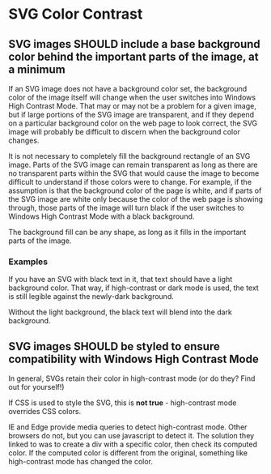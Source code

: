 # SVG Color Contrast

## SVG images SHOULD include a base background color behind the important parts of the image, at a minimum

If an SVG image does not have a background color set, the background color of the image itself will change when the user switches into Windows High Contrast Mode. That may or may not be a problem for a given image, but if large portions of the SVG image are transparent, and if they depend on a particular background color on the web page to look correct, the SVG image will probably be difficult to discern when the background color changes.

It is not necessary to completely fill the background rectangle of an SVG image. Parts of the SVG image can remain transparent as long as there are no transparent parts within the SVG that would cause the image to become difficult to understand if those colors were to change. For example, if the assumption is that the background color of the page is white, and if parts of the SVG image are white only because the color of the web page is showing through, those parts of the image will turn black if the user switches to Windows High Contrast Mode with a black background.

The background fill can be any shape, as long as it fills in the important parts of the image.

### Examples

If you have an SVG with black text in it, that text should have a light background color. That way, if high-contrast or dark mode is used, the text is still legible against the newly-dark background.

Without the light background, the black text will blend into the dark background.

## SVG images SHOULD be styled to ensure compatibility with Windows High Contrast Mode

In general, SVGs retain their color in high-contrast mode (or do they? Find out for yourself!)

If CSS is used to style the SVG, this is **not true** - high-contrast mode overrides CSS colors.

IE and Edge provide media queries to detect high-contrast mode. Other browsers do not, but you can use javascript to detect it. The solution they linked to was to create a div with a specific color, then check its computed color. If the computed color is different from the original, something like high-contrast mode has changed the color.
